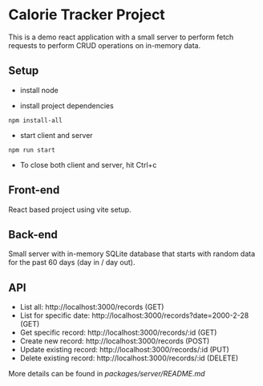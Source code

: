 # Calorie Tracker Project

This is a demo react application with a small server to perform fetch requests to perform CRUD operations on in-memory data.

## Setup

- install node

- install project dependencies

```
npm install-all
```

- start client and server

```
npm run start
```

- To close both client and server, hit Ctrl+c

## Front-end

React based project using vite setup.

## Back-end

Small server with in-memory SQLite database that starts with random data for the past 60 days (day in / day out).

## API

- List all: http://localhost:3000/records (GET)
- List for specific date: http://localhost:3000/records?date=2000-2-28 (GET)
- Get specific record: http://localhost:3000/records/:id (GET)
- Create new record: http://localhost:3000/records (POST)
- Update existing record: http://localhost:3000/records/:id (PUT)
- Delete existing record: http://localhost:3000/records/:id (DELETE)

More details can be found in _packages/server/README.md_
